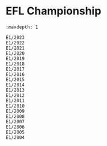 # EFL Championship

```{toctree}
:maxdepth: 1

E1/2023
E1/2022
E1/2021
E1/2020
E1/2019
E1/2018
E1/2017
E1/2016
E1/2015
E1/2014
E1/2013
E1/2012
E1/2011
E1/2010
E1/2009
E1/2008
E1/2007
E1/2006
E1/2005
E1/2004
```
